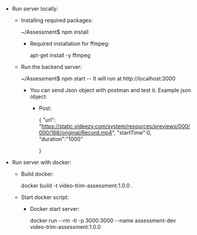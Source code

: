 - Run server locally:

  - Installing required packages:

    ~/Assessment$ npm install

    - Required installation for ffmpeg:

      apt-get install -y ffmpeg

  - Run the backend server:

    ~/Assessment$ npm start -- It will run at http://localhost:3000

    - You can send Json object with postman and test it. Example json object:

      - Post:

        {
        "url": "https://static.videezy.com/system/resources/previews/000/000/168/original/Record.mp4",
        "startTime":0,
        "duration":"1000"

        }

- Run server with docker:

  - Build docker:

    docker build -t video-trim-assessment:1.0.0 .

  - Start docker script:

    - Docker start server:

      docker run --rm -ti -p 3000:3000 --name assessment-dev video-trim-assessment:1.0.0
